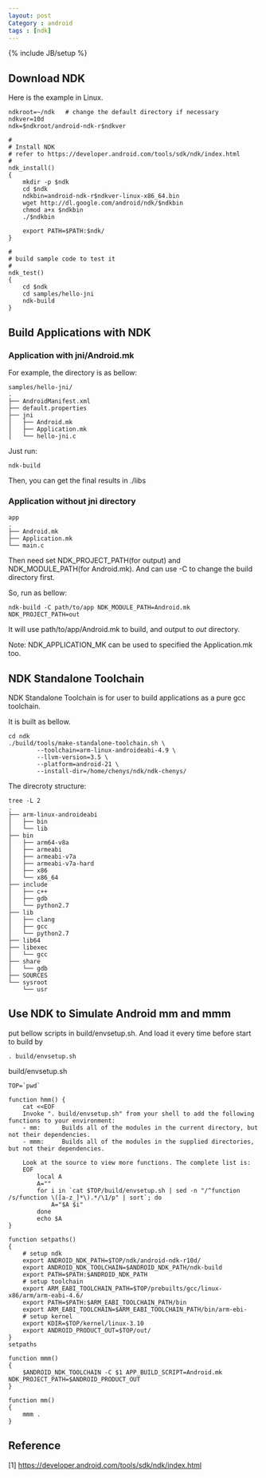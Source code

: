 ```yaml
---
layout: post
Category : android
tags : [ndk]
---
```

{% include JB/setup %}

## Download NDK

Here is the example in Linux.

	ndkroot=~/ndk   # change the default directory if necessary
	ndkver=10d
	ndk=$ndkroot/android-ndk-r$ndkver

	#
	# Install NDK
	# refer to https://developer.android.com/tools/sdk/ndk/index.html
	#
	ndk_install()
	{
		mkdir -p $ndk
		cd $ndk
		ndkbin=android-ndk-r$ndkver-linux-x86_64.bin
		wget http://dl.google.com/android/ndk/$ndkbin
		chmod a+x $ndkbin
		./$ndkbin

		export PATH=$PATH:$ndk/
	}

	#
	# build sample code to test it
	#
	ndk_test()
	{
		cd $ndk
		cd samples/hello-jni
		ndk-build
	}

## Build Applications with NDK

### Application with jni/Android.mk

For example, the directory is as bellow:

	samples/hello-jni/
	.
	├── AndroidManifest.xml
	├── default.properties
	├── jni
	│   ├── Android.mk
	│   ├── Application.mk
	│   └── hello-jni.c

Just run:

	ndk-build

Then, you can get the final results in
	./libs

### Application without jni directory

	app
	.
	├── Android.mk
	├── Application.mk
	└── main.c

Then need set NDK_PROJECT_PATH(for output) and NDK_MODULE_PATH(for Android.mk).
And can use -C to change the build directory first.

So, run as bellow:

	ndk-build -C path/to/app NDK_MODULE_PATH=Android.mk NDK_PROJECT_PATH=out

It will use path/to/app/Android.mk to build, and output to *out* directory.

Note: NDK_APPLICATION_MK can be used to specified the Application.mk too.

## NDK Standalone Toolchain

NDK Standalone Toolchain is for user to build applications as a pure gcc
toolchain.

It is built as bellow.

	cd ndk
	./build/tools/make-standalone-toolchain.sh \
			--toolchain=arm-linux-androideabi-4.9 \
			--llvm-version=3.5 \
			--platform=android-21 \
			--install-dir=/home/chenys/ndk/ndk-chenys/

The direcroty structure:

	tree -L 2
	.
	├── arm-linux-androideabi
	│   ├── bin
	│   └── lib
	├── bin
	│   ├── arm64-v8a
	│   ├── armeabi
	│   ├── armeabi-v7a
	│   ├── armeabi-v7a-hard
	│   ├── x86
	│   └── x86_64
	├── include
	│   ├── c++
	│   ├── gdb
	│   └── python2.7
	├── lib
	│   ├── clang
	│   ├── gcc
	│   └── python2.7
	├── lib64
	├── libexec
	│   └── gcc
	├── share
	│   └── gdb
	├── SOURCES
	└── sysroot
	    └── usr

## Use NDK to Simulate Android mm and mmm

put bellow scripts in build/envsetup.sh. And load it every time before start to build by

	. build/envsetup.sh

build/envsetup.sh

	TOP=`pwd`
	
	function hmm() {
		cat <<EOF
		Invoke ". build/envsetup.sh" from your shell to add the following functions to your environment:
		- mm:      Builds all of the modules in the current directory, but not their dependencies.
		- mmm:     Builds all of the modules in the supplied directories, but not their dependencies.

		Look at the source to view more functions. The complete list is:
		EOF
			local A
			A=""
			for i in `cat $TOP/build/envsetup.sh | sed -n "/^function /s/function \([a-z_]*\).*/\1/p" | sort`; do
				A="$A $i"
			done
			echo $A
	}
	
	function setpaths()
	{
		# setup ndk
		export ANDROID_NDK_PATH=$TOP/ndk/android-ndk-r10d/
		export ANDROID_NDK_TOOLCHAIN=$ANDROID_NDK_PATH/ndk-build
		export PATH=$PATH:$ANDROID_NDK_PATH
		# setup toolchain
		export ARM_EABI_TOOLCHAIN_PATH=$TOP/prebuilts/gcc/linux-x86/arm/arm-eabi-4.6/
		export PATH=$PATH:$ARM_EABI_TOOLCHAIN_PATH/bin
		export ARM_EABI_TOOLCHAIN=$ARM_EABI_TOOLCHAIN_PATH/bin/arm-ebi-
		# setup kernel
		export KDIR=$TOP/kernel/linux-3.10
		export ANDROID_PRODUCT_OUT=$TOP/out/
	}
	setpaths
	
	function mmm()
	{
		$ANDROID_NDK_TOOLCHAIN -C $1 APP_BUILD_SCRIPT=Android.mk NDK_PROJECT_PATH=$ANDROID_PRODUCT_OUT
	}
	
	function mm()
	{
		mmm .
	}

## Reference

[1] https://developer.android.com/tools/sdk/ndk/index.html
